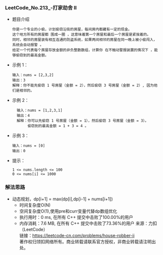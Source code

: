 ### LeetCode_No.213_-打家劫舍 II
* 题目介绍

      你是一个专业的小偷，计划偷窃沿街的房屋，每间房内都藏有一定的现金。
      这个地方所有的房屋都 围成一圈 ，这意味着第一个房屋和最后一个房屋是紧挨着的。
      同时，相邻的房屋装有相互连通的防盗系统，如果两间相邻的房屋在同一晚上被小偷闯入，系统会自动报警 。
      给定一个代表每个房屋存放金额的非负整数数组，计算你 在不触动警报装置的情况下 ，能够偷窃到的最高金额。
* 示例  1：

      输入：nums = [2,3,2]
      输出：3
      解释：你不能先偷窃 1 号房屋（金额 = 2），然后偷窃 3 号房屋（金额 = 2）, 因为他们是相邻的。
* 示例 2：

        输入：nums = [1,2,3,1]
        输出：4
        解释：你可以先偷窃 1 号房屋（金额 = 1），然后偷窃 3 号房屋（金额 = 3）。
             偷窃到的最高金额 = 1 + 3 = 4 。
* 示例 3：

      输入：nums = [0]
      输出：0
* 提示：

      1 <= nums.length <= 100
      0 <= nums[i] <= 1000
### 解法思路
* 动态规划，dp[i+1] = max(dp[i],dp[i-1] + nums[i+1])
  * 时间复杂度O(N)
  * 空间复杂度O(1),使用pre和curr变量代替dp数组优化
  * 执行用时：0 ms, 在所有 C++ 提交中击败了100.00%的用户
  * 内存消耗：7.6 MB, 在所有 C++ 提交中击败了73.36%的用户
来源：力扣（LeetCode）\
链接：https://leetcode-cn.com/problems/house-robber-ii \
著作权归领扣网络所有。商业转载请联系官方授权，非商业转载请注明出处。
